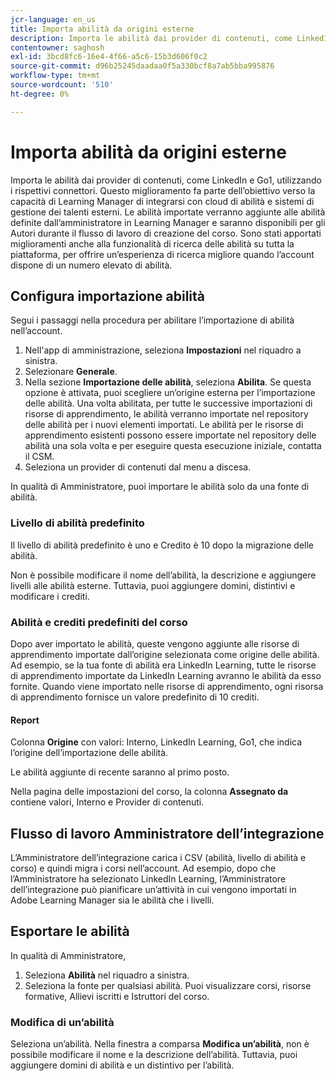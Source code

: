 ```yaml
---
jcr-language: en_us
title: Importa abilità da origini esterne
description: Importa le abilità dai provider di contenuti, come LinkedIn e Go1, utilizzando i rispettivi connettori.  Le abilità importate verranno aggiunte alle abilità definite dall’amministratore in Learning Manager e saranno disponibili per gli Autori durante il flusso di lavoro di creazione del corso.
contentowner: saghosh
exl-id: 3bcd8fc6-16e4-4f66-a5c6-15b3d606f0c2
source-git-commit: d96b25245daadaa0f5a330bcf8a7ab5bba995876
workflow-type: tm+mt
source-wordcount: '510'
ht-degree: 0%

---
```


# Importa abilità da origini esterne

Importa le abilità dai provider di contenuti, come LinkedIn e Go1, utilizzando i rispettivi connettori. Questo miglioramento fa parte dell’obiettivo verso la capacità di Learning Manager di integrarsi con cloud di abilità e sistemi di gestione dei talenti esterni. Le abilità importate verranno aggiunte alle abilità definite dall’amministratore in Learning Manager e saranno disponibili per gli Autori durante il flusso di lavoro di creazione del corso. Sono stati apportati miglioramenti anche alla funzionalità di ricerca delle abilità su tutta la piattaforma, per offrire un’esperienza di ricerca migliore quando l’account dispone di un numero elevato di abilità.

## Configura importazione abilità

Segui i passaggi nella procedura per abilitare l’importazione di abilità nell’account.

1. Nell&#39;app di amministrazione, seleziona **Impostazioni** nel riquadro a sinistra.
1. Selezionare **Generale**.
1. Nella sezione **Importazione delle abilità**, seleziona **Abilita**. Se questa opzione è attivata, puoi scegliere un’origine esterna per l’importazione delle abilità. Una volta abilitata, per tutte le successive importazioni di risorse di apprendimento, le abilità verranno importate nel repository delle abilità per i nuovi elementi importati. Le abilità per le risorse di apprendimento esistenti possono essere importate nel repository delle abilità una sola volta e per eseguire questa esecuzione iniziale, contatta il CSM.
1. Seleziona un provider di contenuti dal menu a discesa.

In qualità di Amministratore, puoi importare le abilità solo da una fonte di abilità.

### Livello di abilità predefinito

Il livello di abilità predefinito è uno e Credito è 10 dopo la migrazione delle abilità.

Non è possibile modificare il nome dell’abilità, la descrizione e aggiungere livelli alle abilità esterne. Tuttavia, puoi aggiungere domini, distintivi e modificare i crediti.

### Abilità e crediti predefiniti del corso

Dopo aver importato le abilità, queste vengono aggiunte alle risorse di apprendimento importate dall’origine selezionata come origine delle abilità. Ad esempio, se la tua fonte di abilità era LinkedIn Learning, tutte le risorse di apprendimento importate da LinkedIn Learning avranno le abilità da esso fornite. Quando viene importato nelle risorse di apprendimento, ogni risorsa di apprendimento fornisce un valore predefinito di 10 crediti.

#### Report

Colonna **Origine** con valori: Interno, LinkedIn Learning, Go1, che indica l’origine dell’importazione delle abilità.

Le abilità aggiunte di recente saranno al primo posto.

Nella pagina delle impostazioni del corso, la colonna **Assegnato da** contiene valori, Interno e Provider di contenuti.


## Flusso di lavoro Amministratore dell’integrazione

L’Amministratore dell’integrazione carica i CSV (abilità, livello di abilità e corso) e quindi migra i corsi nell’account. Ad esempio, dopo che l’Amministratore ha selezionato LinkedIn Learning, l’Amministratore dell’integrazione può pianificare un’attività in cui vengono importati in Adobe Learning Manager sia le abilità che i livelli.

## Esportare le abilità

In qualità di Amministratore,

1. Seleziona **Abilità** nel riquadro a sinistra.
1. Seleziona la fonte per qualsiasi abilità. Puoi visualizzare corsi, risorse formative, Allievi iscritti e Istruttori del corso.

### Modifica di un’abilità

Seleziona un’abilità. Nella finestra a comparsa **Modifica un’abilità**, non è possibile modificare il nome e la descrizione dell’abilità. Tuttavia, puoi aggiungere domini di abilità e un distintivo per l’abilità.
